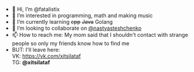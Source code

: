 - 👋 Hi, I’m @fatalistix
- 👀 I’m interested in programming, math and making music
- 🌱 I’m currently learning <del>cpp</del> <del>Java</del> Golang
- 💞️ I’m looking to collaborate on <a href=https://github.com/nastyasteshchenko>@nastyasteshchenko</a>
- 📫 How to reach me: My mom said that I shouldn't contact with strange people so only my friends know how to find me
- BUT: I'll leave here:<br>
VK: https://vk.com/xitsilataf<br>
TG: **@xitsilataf**

<!---
fatalistix/fatalistix is a ✨ special ✨ repository because its `README.md` (this file) appears on your GitHub profile.
You can click the Preview link to take a look at your changes.
--->
